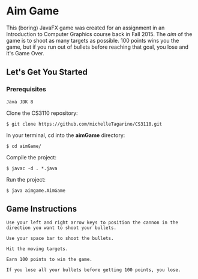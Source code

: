 # Aim Game
This (boring) JavaFX game was created for an assignment in an Introduction to Computer Graphics course back in Fall 2015. The *aim* of the game is to shoot as many targets as possible. 100 points wins you the game, but if you run out of bullets before reaching that goal, you lose and it's Game Over.

## Let's Get You Started
### Prerequisites
	
	Java JDK 8

Clone the CS3110 repository:

	$ git clone https://github.com/michelleTagarino/CS3110.git

In your terminal, cd into the **aimGame** directory:

	$ cd aimGame/

Compile the project:

	$ javac -d . *.java

Run the project:

	$ java aimgame.AimGame

## Game Instructions

	Use your left and right arrow keys to position the cannon in the direction you want to shoot your bullets.

	Use your space bar to shoot the bullets.

	Hit the moving targets.

	Earn 100 points to win the game.

	If you lose all your bullets before getting 100 points, you lose.